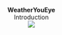 

<p align="center">
  <b>WeatherYouEye</b>
  <br/>
  Introduction<br>
<img style="color:blue;font-size:46px;" src="https://media2.giphy.com/media/k8aCl2VvSeBlRvL7Yf/giphy.gif?cid=5e214886936f38bc795d75080a46c7c1c0ce7bdc0f88320b&rid=giphy.gif&ct=g">
  <br><br>
</p>
